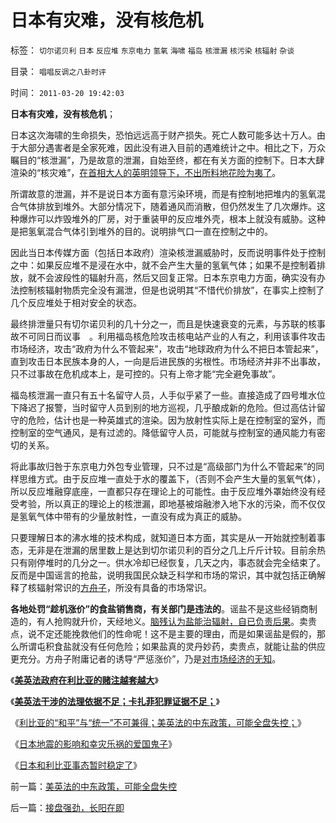 # 日本有灾难，没有核危机

标签： `切尔诺贝利` `日本` `反应堆` `东京电力` `氢氧` `海啸` `福岛` `核泄漏` `核污染` `核辐射` `杂谈` 

目录： `唱唱反调之八卦时评`

时间： `2011-03-20 19:42:03`

**日本有灾难，没有核危机**；

日本这次海啸的生命损失，恐怕远远高于财产损失。死亡人数可能多达十万人。由于大部分遇害者是全家死难，因此没有进入目前的遇难统计之中。相比之下，万众瞩目的“核泄漏”，乃是故意的泄漏，自始至终，都在有关方面的控制下。日本大肆渲染的“核灾难”，[在首相大人的英明领导下，不出所料地花险为夷了](../../../2011/3/18/美国和日本的政治精明鬼；周一可能跳水；.md)。

所谓故意的泄漏，并不是说日本方面有意污染环境，而是有控制地把堆内的氢氧混合气体排放到堆外。大部分情况下，随着通风而消散，但仍然发生了几次爆炸。这种爆炸可以炸毁堆外的厂房，对于重装甲的反应堆外壳，根本上就没有威胁。这种是把氢氧混合气体引到堆外的目的。说明排气口一直在控制之中的。

因此当日本传媒方面（包括日本政府）渲染核泄漏威胁时，反而说明事件处于控制之中：如果反应堆不是浸在水中，就不会产生大量的氢氧气体；如果不是控制着排放，就不会波段性的辐射升高，然后又回复正常。日本东京电力方面，确实没有办法控制核辐射物质完全没有漏泄，但是也说明其“不惜代价排放”，在事实上控制了几个反应堆处于相对安全的状态。

最终排泄量只有切尔诺贝利的几十分之一，而且是快速衰变的元素，与苏联的核事故不可同日而议事　。利用福岛核危险攻击核电站产业的人有之，利用该事件攻击市场经济，攻击“政府为什么不管起来”，攻击“地球政府为什么不把日本管起来”，直到攻击日本民族本身的人，一向是后进民族的劣根性。市场经济并非不出事故，只不过事故在危机成本上，是可控的。只有上帝才能“完全避免事故”。

福岛核泄漏一直只有五十名留守人员，人手似乎紧了一些。直接造成了四号堆水位下降迟了报警，当时留守人员到别的地方巡视，几乎酿成新的危险。但过高估计留守的危险，估计也是一种英雄式的渲染。因为放射性实际上是在控制室的室外，而控制室的空气通风，是有过滤的。降低留守人员，可能就与控制室的通风能力有密切的关系。

将此事故归咎于东京电力外包专业管理，只不过是“高级部门为什么不管起来”的同样思维方式。由于反应堆一直处于水的覆盖下，（否则不会产生大量的氢氧气体），所以反应堆融穿底座，一直都只存在理论上的可能性。由于反应堆外罩始终没有经受考验，所以真正的理论上的核泄漏，即地基被熔融渗入地下水的污染，而不仅仅是氢氧气体中带有的少量放射性，一直没有成为真正的威胁。

只要理解日本的沸水堆的技术构成，就知道日本方面，其实是从一开始就控制着事态，无非是在泄漏的居里数上是达到切尔诺贝利的百分之几上斤斤计较。目前余热只有刚停堆时的几分之一。供水冷却已经恢复，几天之内，事态就会完全结束了。反而是中国谣言的抢盐，说明我国民众缺乏科学和市场的常识，其中就包括正确解释了核辐射常识的[方舟子](../../../2010/9/29/方舟子理性主义和权位崇拜的正确性和肖传国的冤屈.md)，所没有具备的市场常识。

**各地处罚“趁机涨价”的食盐销售商，有关部门是违法的**。谣盐不是这些经销商制造的，有人抢购就升价，天经地义。[脑残认为盐能治辐射，自已负责后果](../../../2011/3/2/什么是真相？预测未来对不对？.md)。卖贵点，说不定还能挽救他们的性命呢！这不是主要的理由，而是如果谣盐是假的，那么所谓屯积食盐就没有任何危险；如果盐真的灵丹妙药，卖贵点，就能让盐的供应更充分。方舟子附庸记者的诱导“严惩涨价”，乃是[对市场经济的无知](../../../2008/6/1/灾区物资涨价是救灾必须！社会保障是政府的责任.md)。

《**[美英法政府在利比亚的赌注越套越大](../../../2011/3/20/美英法政府在利比亚的赌注越套越大.md)**》

《[**美英法干涉的法理依据不足；卡扎菲犯罪证据不足；**](../../../2011/3/20/美英法干涉的法理依据不足.md)》

《[利比亚的“和平”与“统一”不可兼得；美英法的中东政策，可能全盘失控；](../../../2011/3/20/美英法的中东政策，可能全盘失控.md)》

《[日本地震的影响和幸灾乐祸的爱国鬼子](../../../2011/3/14/日本地震的影响和幸灾乐祸的爱国鬼子.md)》

《[日本和利比亚事态暂时稳定了](../../../2011/3/17/日本和利比亚快没戏看了.md)》



前一篇：[美英法的中东政策，可能全盘失控](../../../2011/3/20/美英法的中东政策，可能全盘失控.md)

后一篇：[接盘强劲，长阳在即](../../../2011/3/21/接盘强劲，长阳在即.md)